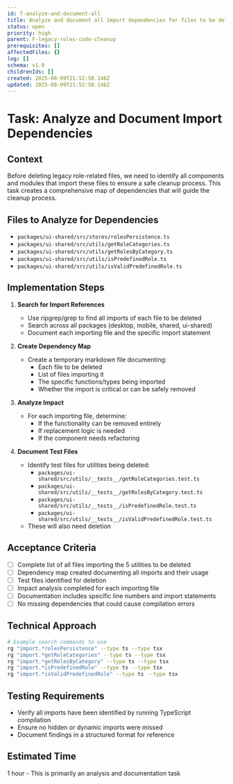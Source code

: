 ```yaml
---
id: T-analyze-and-document-all
title: Analyze and document all import dependencies for files to be deleted
status: open
priority: high
parent: F-legacy-roles-code-cleanup
prerequisites: []
affectedFiles: {}
log: []
schema: v1.0
childrenIds: []
created: 2025-08-09T21:52:58.146Z
updated: 2025-08-09T21:52:58.146Z
---
```


# Task: Analyze and Document Import Dependencies

## Context

Before deleting legacy role-related files, we need to identify all components and modules that import these files to ensure a safe cleanup process. This task creates a comprehensive map of dependencies that will guide the cleanup process.

## Files to Analyze for Dependencies

- `packages/ui-shared/src/stores/rolesPersistence.ts`
- `packages/ui-shared/src/utils/getRoleCategories.ts`
- `packages/ui-shared/src/utils/getRolesByCategory.ts`
- `packages/ui-shared/src/utils/isPredefinedRole.ts`
- `packages/ui-shared/src/utils/isValidPredefinedRole.ts`

## Implementation Steps

1. **Search for Import References**
   - Use ripgrep/grep to find all imports of each file to be deleted
   - Search across all packages (desktop, mobile, shared, ui-shared)
   - Document each importing file and the specific import statement

2. **Create Dependency Map**
   - Create a temporary markdown file documenting:
     - Each file to be deleted
     - List of files importing it
     - The specific functions/types being imported
     - Whether the import is critical or can be safely removed

3. **Analyze Impact**
   - For each importing file, determine:
     - If the functionality can be removed entirely
     - If replacement logic is needed
     - If the component needs refactoring

4. **Document Test Files**
   - Identify test files for utilities being deleted:
     - `packages/ui-shared/src/utils/__tests__/getRoleCategories.test.ts`
     - `packages/ui-shared/src/utils/__tests__/getRolesByCategory.test.ts`
     - `packages/ui-shared/src/utils/__tests__/isPredefinedRole.test.ts`
     - `packages/ui-shared/src/utils/__tests__/isValidPredefinedRole.test.ts`
   - These will also need deletion

## Acceptance Criteria

- [ ] Complete list of all files importing the 5 utilities to be deleted
- [ ] Dependency map created documenting all imports and their usage
- [ ] Test files identified for deletion
- [ ] Impact analysis completed for each importing file
- [ ] Documentation includes specific line numbers and import statements
- [ ] No missing dependencies that could cause compilation errors

## Technical Approach

```bash
# Example search commands to use
rg "import.*rolesPersistence" --type ts --type tsx
rg "import.*getRoleCategories" --type ts --type tsx
rg "import.*getRolesByCategory" --type ts --type tsx
rg "import.*isPredefinedRole" --type ts --type tsx
rg "import.*isValidPredefinedRole" --type ts --type tsx
```

## Testing Requirements

- Verify all imports have been identified by running TypeScript compilation
- Ensure no hidden or dynamic imports were missed
- Document findings in a structured format for reference

## Estimated Time

1 hour - This is primarily an analysis and documentation task
